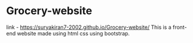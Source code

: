# Grocery-website
link - https://suryakiran7-2002.github.io/Grocery-website/
This is a front-end website made using html css using bootstrap.
